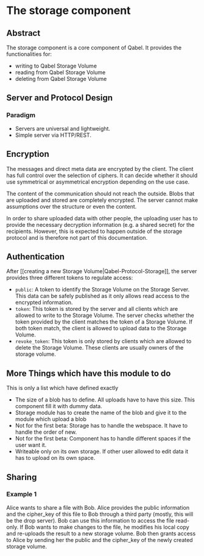 # The storage component
## Abstract
The storage component is a core component of Qabel. It provides the functionalities for:

* writing to Qabel Storage Volume
* reading from Qabel Storage Volume
* deleting from Qabel Storage Volume

## Server and Protocol Design

### Paradigm

* Servers are universal and lightweight.
* Simple server via HTTP/REST.

## Encryption

The messages and direct meta data are encrypted by the client. The client has full control over the selection of ciphers. It can decide whether it should use symmetrical or asymmetrical encryption depending on the use case.

The content of the communication should not reach the outside. Blobs that are uploaded and stored are completely encrypted. The server cannot make assumptions over the structure or even the content.

In order to share uploaded data with other people, the uploading user has to provide the necessary
decryption information (e.g. a shared secret) for the recipients. However, this is expected to happen
outside of the storage protocol and is therefore not part of this documentation.

## Authentication

After [[creating a new Storage Volume|Qabel-Protocol-Storage]], the server provides three different tokens to regulate access:

* ```public```: A token to identify the Storage Volume on the Storage Server. This data can be safely published as it only allows read access to the encrypted information.
* ```token```: This token is stored by the server and all clients which are allowed to write to the Storage Volume. The server checks whether the token provided by the client matches the token of a Storage Volume. If both token match, the client is allowed to upload data to the Storage Volume.
* ```revoke_token```: This token is only stored by clients which are allowed to delete the Storage Volume. These clients are usually owners of the storage volume.

## More Things which have this module to do

This is only a list which have defined exactly

* The size of a blob has to define. All uploads have to have this size. This component fill it with dummy data.
* Storage module has to create the name of the blob and give it to the module which upload a blob
* Not for the first beta: Storage has to handle the webspace. It have to handle the order of new.
* Not for the first beta: Component has to handle different spaces if the user want it.
* Writeable only on its own storage. If other user allowed to edit data it has to upload on its own space.

## Sharing

### Example 1

Alice wants to share a file with Bob. Alice provides the public information and the cipher_key of this file to Bob through a third party (mostly, this will be the drop server). Bob can use this information to access the file read-only. If Bob wants to make changes to the file, he modifies his local copy and re-uploads the result to a new storage volume. Bob then grants access to Alice by sending her the public and the cipher_key of the newly created storage volume.
